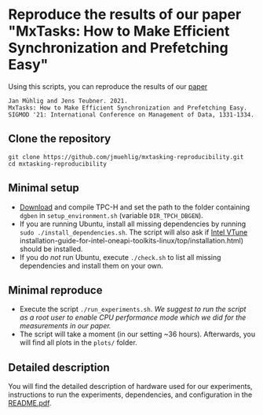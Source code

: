 # Reproduce the results of our paper "MxTasks: How to Make Efficient Synchronization and Prefetching Easy"

Using this scripts, you can reproduce the results of our [paper](https://doi.org/10.1145/3448016.3457268)

	Jan Mühlig and Jens Teubner. 2021. 
	MxTasks: How to Make Efficient Synchronization and Prefetching Easy. 
	SIGMOD '21: International Conference on Management of Data, 1331-1334.
	

## Clone the repository

	git clone https://github.com/jmuehlig/mxtasking-reproducibility.git
	cd mxtasking-reproducibility

## Minimal setup
* [Download](http://www.tpc.org/tpc_documents_current_versions/download_programs/tools-download-request5.asp?bm_type=TPC-H&bm_vers=2.18.0&mode=CURRENT-ONLY) and compile TPC-H and set the path to the folder containing `dgben` in `setup_environment.sh` (variable `DIR_TPCH_DBGEN`).
* If you are running Ubuntu, install all missing dependencies by running `sudo ./install_dependencies.sh`. The script will also ask if [Intel VTune](https://www.intel.com/content/www/us/en/develop/documentation/)
installation-guide-for-intel-oneapi-toolkits-linux/top/installation.html) should be installed.
* If you do *not* run Ubuntu, execute `./check.sh` to list all missing dependencies and install them on your own.

## Minimal reproduce
* Execute the script `./run_experiments.sh`. _We suggest to run the script as a root user to enable CPU performance mode which we did for the measurements in our paper._
* The script will take a moment (in our setting ~36 hours). Afterwards, you will find all plots in the `plots/` folder.

## Detailed description
You will find the detailed description of hardware used for our experiments, instructions to run the experiments, dependencies, and configuration in the [README.pdf](README.pdf).
